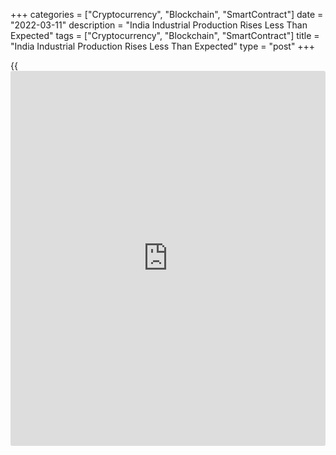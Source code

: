 +++
categories = ["Cryptocurrency", "Blockchain", "SmartContract"]
date = "2022-03-11"
description = "India Industrial Production Rises Less Than Expected"
tags = ["Cryptocurrency", "Blockchain", "SmartContract"]
title = "India Industrial Production Rises Less Than Expected"
type = "post"
+++

{{<iframe id="large-banner" src="https://www.bounty.group/#slide=21.0" width="100%" height="600" scrolling="no" style="border: 0px solid rgb(216, 221, 230); border-radius: 3px;">}}

India's industrial production grew less than expected in January,
preliminary data from the statistics ministry showed Friday.

The industrial production index rose 1.3 percent year-on-year, while
economists had forecast a 1.5 percent gain.

In the same month last year, output shrank 0.6 percent.

The December growth was revised to 0.7 percent from 0.4 percent.  
  
In January, manufacturing grew 1.1 percent year-on-year, mining
production rose 2.8 percent and electricity output increased 0.9
percent.  
  
In the April to January period, industrial production rose 13.7 percent
from a year ago.

For comments and feedback [contact](https://www.playgroundfx.com/contact/): editorial@rtt[news](https://www.letsplayfx.com/blog/forex-news-website/).com

[Economic News][1]

 **What parts of the world are seeing the best (and worst) economic
performances lately? Click[here][2] to check out our [Econ Scorecard][2]
and find out! See up-to-the-moment [ranking](https://www.playgroundfx.com/blog/crypto-exchange-ranking/)s for the best and worst
performers in [GDP][3], [unemployment rate][4], [inflation][5] and much
more.**

   1. www.rtt[news](https://www.letsplayfx.com/blog/forex-news-website/).com/Content/EconomicNews.aspx
   2. www.rtt[news](https://www.letsplayfx.com/blog/forex-news-website/).com/economic-scorecard/world-rank/retail-sales/highest-performance.aspx
   3. www.rtt[news](https://www.letsplayfx.com/blog/forex-news-website/).com/economic-scorecard/world-rank/GDP/highest-performance.aspx
   4. www.rtt[news](https://www.letsplayfx.com/blog/forex-news-website/).com/economic-scorecard/world-rank/unemployment-rate/lowest-performance.aspx
   5. www.rtt[news](https://www.letsplayfx.com/blog/forex-news-website/).com/economic-scorecard/world-rank/CPI/highest-performance.aspx